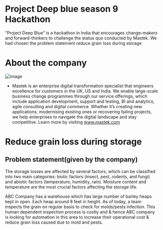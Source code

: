 # Project Deep blue season 9 Hackathon
“Project Deep Blue” is a hackathon in India that encourages change-makers and forward-thinkers to challenge the status quo conducted by Mastek. We had chosen the problem statement reduce grain loss during storage
# About the company
![image](https://github.com/user-attachments/assets/3329591e-5a4a-4e3d-b31c-2deece971466)
- Mastek is an enterprise digital transformation specialist that engineers excellence for customers in the UK, US and India. We enable large-scale business change programmes through our service offerings, which include application development, support and testing, BI and analytics, agile consulting and digital commerce. Whether it’s creating new applications, modernising existing ones or recovering failing projects, we help enterprises to navigate the digital landscape and stay competitive.
Learn more by visiting www.mastek.com
# Reduce grain loss during storage
## Problem statement(given by the company)
The storage losses are affected by several factors, which can be classified into two main categories: biotic factors (insect, pest, rodents, and fungi) and abiotic factors (temperature, humidity, rain). Moisture content and temperature are the most crucial factors affecting the storage life.

ABC Company has a warehouse which has large number of barley heaps kept in open. Each heap around 8 feet in height. As of today, a team inspects the grain on regular basis to check for molds/pests infection. This human dependent inspection process is costly and & hence ABC company is looking for automation in this area to increase their operational cost & reduce grain loss caused due to mold and pests.
